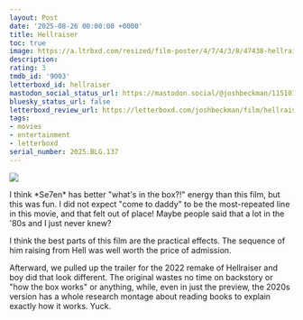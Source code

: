 ```yaml
---
layout: Post
date: '2025-08-26 00:00:00 +0000'
title: Hellraiser
toc: true
image: https://a.ltrbxd.com/resized/film-poster/4/7/4/3/8/47438-hellraiser-0-600-0-900-crop.jpg?v=c927113564
description:
rating: 3
tmdb_id: '9003'
letterboxd_id: hellraiser
mastodon_social_status_url: https://mastodon.social/@joshbeckman/115101936240627054
bluesky_status_url: false
letterboxd_review_url: https://letterboxd.com/joshbeckman/film/hellraiser/
tags:
- movies
- entertainment
- letterboxd
serial_number: 2025.BLG.137
---
```

 <p><img src="https://a.ltrbxd.com/resized/film-poster/4/7/4/3/8/47438-hellraiser-0-600-0-900-crop.jpg?v=c927113564"/></p> <p>I think *Se7en* has better "what's in the box?!" energy than this film, but this was fun. I did not expect "come to daddy" to be the most-repeated line in this movie, and that felt out of place! Maybe people said that a lot in the '80s and I just never knew?</p><p>I think the best parts of this film are the practical effects. The sequence of him raising from Hell was well worth the price of admission.</p><p>Afterward, we pulled up the trailer for the 2022 remake of Hellraiser and boy did that look different. The original wastes no time on backstory or "how the box works" or anything, while, even in just the preview, the 2020s version has a whole research montage about reading books to explain exactly how it works. Yuck.</p> 
